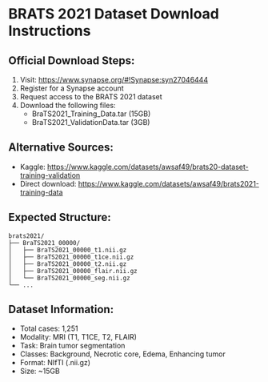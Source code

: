 
# BRATS 2021 Dataset Download Instructions

## Official Download Steps:
1. Visit: https://www.synapse.org/#!Synapse:syn27046444
2. Register for a Synapse account
3. Request access to the BRATS 2021 dataset
4. Download the following files:
   - BraTS2021_Training_Data.tar (15GB)
   - BraTS2021_ValidationData.tar (3GB)

## Alternative Sources:
- Kaggle: https://www.kaggle.com/datasets/awsaf49/brats20-dataset-training-validation
- Direct download: https://www.kaggle.com/datasets/awsaf49/brats2021-training-data

## Expected Structure:
```
brats2021/
├── BraTS2021_00000/
│   ├── BraTS2021_00000_t1.nii.gz
│   ├── BraTS2021_00000_t1ce.nii.gz
│   ├── BraTS2021_00000_t2.nii.gz
│   ├── BraTS2021_00000_flair.nii.gz
│   └── BraTS2021_00000_seg.nii.gz
└── ...
```

## Dataset Information:
- Total cases: 1,251
- Modality: MRI (T1, T1CE, T2, FLAIR)
- Task: Brain tumor segmentation
- Classes: Background, Necrotic core, Edema, Enhancing tumor
- Format: NIfTI (.nii.gz)
- Size: ~15GB
